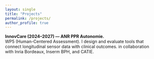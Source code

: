 ```yaml
---
layout: single
title: "Projects"
permalink: /projects/
author_profile: true
---
```


**InnovCare (2024–2027) — ANR PPR Autonomie.**  
WP5 (Human-Centered Assessment). I design and evaluate tools that connect longitudinal sensor data with clinical outcomes. in collaboration with Inria Bordeaux, Inserm BPH, and CATIE.

